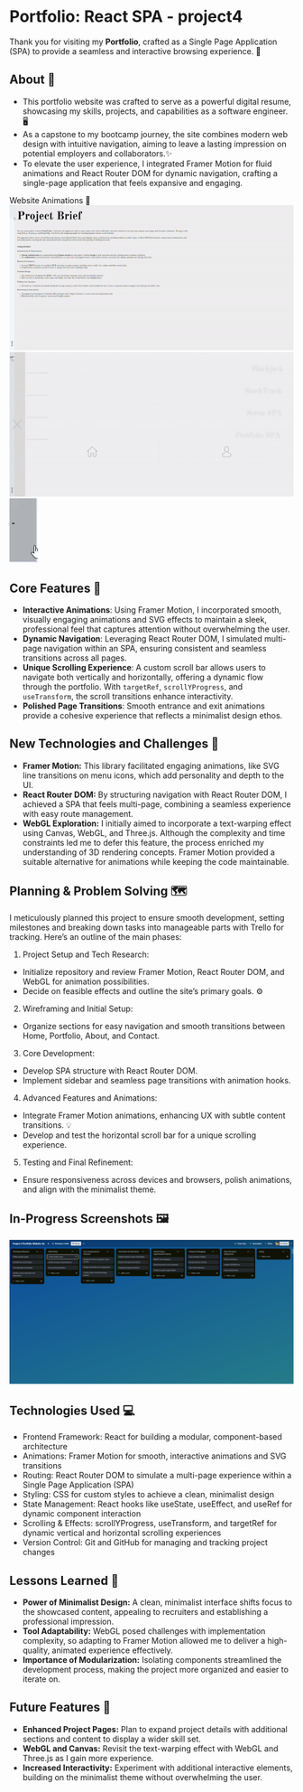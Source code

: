 # Portfolio: React SPA - project4
Thank you for visiting my **Portfolio**, crafted as a Single Page Application (SPA) to provide a seamless and interactive browsing experience. 🎯

## About :open_book:
- This portfolio website was crafted to serve as a powerful digital resume, showcasing my skills, projects, and capabilities as a software engineer. 🖥️
- As a capstone to my bootcamp journey, the site combines modern web design with intuitive navigation, aiming to leave a lasting impression on potential employers and collaborators.✨
- To elevate the user experience, I integrated Framer Motion for fluid animations and React Router DOM for dynamic navigation, crafting a single-page application that feels expansive and engaging.

Website Animations :battery:
![Navbar Animation](./src/assets/images/project4/navbar.gif)
![Project Showcase Scroll](./src/assets/images/project4/projectShowcase.gif)
![Hamburger Animation](./src/assets/images/project4/hamburger.gif)

## Core Features :star2:
- **Interactive Animations**: Using Framer Motion, I incorporated smooth, visually engaging animations and SVG effects to maintain a sleek, professional feel that captures attention without overwhelming the user.
- **Dynamic Navigation**: Leveraging React Router DOM, I simulated multi-page navigation within an SPA, ensuring consistent and seamless transitions across all pages.
- **Unique Scrolling Experience**: A custom scroll bar allows users to navigate both vertically and horizontally, offering a dynamic flow through the portfolio. With ``targetRef``, ``scrollYProgress``, and ``useTransform``, the scroll transitions enhance interactivity.
- **Polished Page Transitions**: Smooth entrance and exit animations provide a cohesive experience that reflects a minimalist design ethos.

## New Technologies and Challenges 🧪
- **Framer Motion:** This library facilitated engaging animations, like SVG line transitions on menu icons, which add personality and depth to the UI.
- **React Router DOM:** By structuring navigation with React Router DOM, I achieved a SPA that feels multi-page, combining a seamless experience with easy route management.
- **WebGL Exploration:** I initially aimed to incorporate a text-warping effect using Canvas, WebGL, and Three.js. Although the complexity and time constraints led me to defer this feature, the process enriched my understanding of 3D rendering concepts. Framer Motion provided a suitable alternative for animations while keeping the code maintainable.

## Planning & Problem Solving 🗺️
I meticulously planned this project to ensure smooth development, setting milestones and breaking down tasks into manageable parts with Trello for tracking. Here’s an outline of the main phases:
1. Project Setup and Tech Research:
- Initialize repository and review Framer Motion, React Router DOM, and WebGL for animation possibilities.
- Decide on feasible effects and outline the site’s primary goals. :gear:

2. Wireframing and Initial Setup:
- Organize sections for easy navigation and smooth transitions between Home, Portfolio, About, and Contact.

3. Core Development:
- Develop SPA structure with React Router DOM.
- Implement sidebar and seamless page transitions with animation hooks.

4. Advanced Features and Animations:
- Integrate Framer Motion animations, enhancing UX with subtle content transitions. :bulb:
- Develop and test the horizontal scroll bar for a unique scrolling experience.

5. Testing and Final Refinement:
- Ensure responsiveness across devices and browsers, polish animations, and align with the minimalist theme.

## In-Progress Screenshots :framed_picture:
![](./src/assets/images/project4/trello.png)

## Technologies Used :computer:
- Frontend Framework: React for building a modular, component-based architecture
- Animations: Framer Motion for smooth, interactive animations and SVG transitions
- Routing: React Router DOM to simulate a multi-page experience within a Single Page Application (SPA)
- Styling: CSS for custom styles to achieve a clean, minimalist design
- State Management: React hooks like useState, useEffect, and useRef for dynamic component interaction
- Scrolling & Effects: scrollYProgress, useTransform, and targetRef for dynamic vertical and horizontal scrolling experiences
- Version Control: Git and GitHub for managing and tracking project changes

## Lessons Learned :memo:
- **Power of Minimalist Design:** A clean, minimalist interface shifts focus to the showcased content, appealing to recruiters and establishing a professional impression.
- **Tool Adaptability:** WebGL posed challenges with implementation complexity, so adapting to Framer Motion allowed me to deliver a high-quality, animated experience effectively.
- **Importance of Modularization:** Isolating components streamlined the development process, making the project more organized and easier to iterate on.

## Future Features :rocket:
- **Enhanced Project Pages:** Plan to expand project details with additional sections and content to display a wider skill set.
- **WebGL and Canvas:** Revisit the text-warping effect with WebGL and Three.js as I gain more experience.
- **Increased Interactivity:** Experiment with additional interactive elements, building on the minimalist theme without overwhelming the user.